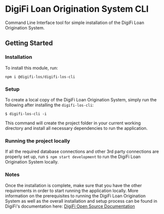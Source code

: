# DigiFi Loan Origination System CLI
Command Line Interface tool for simple installation of the DigiFi Loan Origination System.

## Getting Started
### Installation
To install this module, run:

`npm i @digifi-los/digifi-los-cli`

### Setup
To create a local copy of the DigiFi Loan Origination System, simply run the following after installing the `digifi-los-cli`:

`$ digifi-los-cli -i`

This command will create the project folder in your current working directory and install all necessary dependencies to run the application.

### Running the project locally
If all the required database connections and other 3rd party connections are properly set up, run `$ npm start development` to run the DigiFi Loan Origination System locally.

### Notes

Once the installation is complete, make sure that you have the other requirements in order to start running the application locally. More information on the prerequisites to running the DigiFi Loan Origination System as well as the overall installation and setup process can be found in DigiFi's documentation here: [DigiFi Open Source Documentation](https://docs.digifi.io)